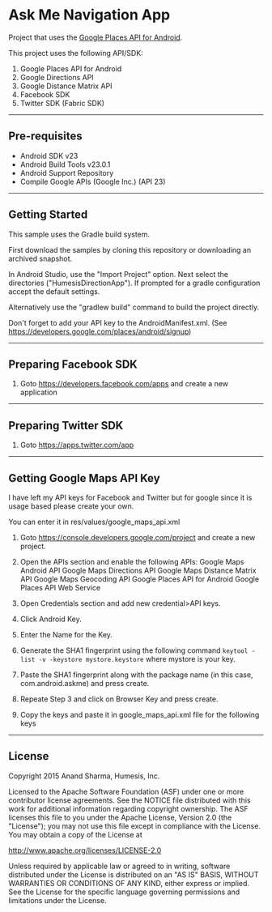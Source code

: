 Ask Me  Navigation App
===================================

Project that uses the [Google Places API for Android](https://developers.google.com/places/android/).

This project uses the following API/SDK:

1. Google Places API for Android
2. Google Directions API
3. Google Distance Matrix API
4. Facebook SDK
5. Twitter SDK (Fabric SDK)


----------


Pre-requisites
--------------

- Android SDK v23
- Android Build Tools v23.0.1
- Android Support Repository
- Compile Google APIs (Google Inc.) (API 23)


----------


Getting Started
---------------

This sample uses the Gradle build system.

First download the samples by cloning this repository or downloading an archived
snapshot.

In Android Studio, use the "Import Project" option. Next select the directories
("HumesisDirectionApp").  If prompted for a gradle configuration
accept the default settings.

Alternatively use the "gradlew build" command to build the project directly.

Don't forget to add your API key to the AndroidManifest.xml.
(See https://developers.google.com/places/android/signup)


----------


Preparing Facebook SDK
---------------

 1. Goto https://developers.facebook.com/apps and create a new application

----------


Preparing Twitter SDK
---------------

 1. Goto https://apps.twitter.com/app


----------


Getting Google Maps API Key
---------------

I have left my API keys for Facebook and Twitter but for google since it is usage based please create your own.

You can enter it in res/values/google_maps_api.xml

 1. Goto https://console.developers.google.com/project and create a new project.
 2. Open the APIs section and enable the following APIs:
	 Google Maps Android API
	 Google Maps Directions API
	 Google Maps Distance Matrix API
	 Google Maps Geocoding API
	 Google Places API for Android
	 Google Places API Web Service
	 
 3. Open Credentials section and add new credential>API keys.
 4. Click Android Key.
 5. Enter the Name for the Key.
 6. Generate the SHA1 fingerprint using the following command `keytool -list -v -keystore mystore.keystore` where mystore is your key.
 7. Paste the SHA1 fingerprint along with the package name (in this case, com.android.askme) and press create.
 8. Repeate Step 3 and click on Browser Key and press create.
 9. Copy the keys and paste it in google_maps_api.xml file for the following keys
	


----------


License
-------

Copyright 2015 Anand Sharma, Humesis, Inc.

Licensed to the Apache Software Foundation (ASF) under one or more contributor
license agreements.  See the NOTICE file distributed with this work for
additional information regarding copyright ownership.  The ASF licenses this
file to you under the Apache License, Version 2.0 (the "License"); you may not
use this file except in compliance with the License.  You may obtain a copy of
the License at

  http://www.apache.org/licenses/LICENSE-2.0

Unless required by applicable law or agreed to in writing, software
distributed under the License is distributed on an "AS IS" BASIS, WITHOUT
WARRANTIES OR CONDITIONS OF ANY KIND, either express or implied.  See the
License for the specific language governing permissions and limitations under
the License.
